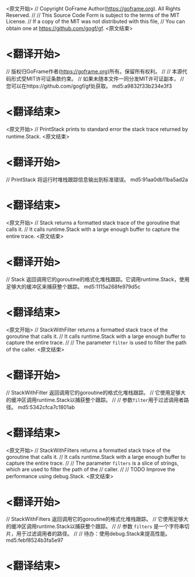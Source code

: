 
<原文开始>
// Copyright GoFrame Author(https://goframe.org). All Rights Reserved.
//
// This Source Code Form is subject to the terms of the MIT License.
// If a copy of the MIT was not distributed with this file,
// You can obtain one at https://github.com/gogf/gf.
<原文结束>

# <翻译开始>
// 版权归GoFrame作者(https://goframe.org)所有。保留所有权利。
//
// 本源代码形式受MIT许可证条款约束。
// 如果未随本文件一同分发MIT许可证副本，
// 您可以在https://github.com/gogf/gf处获取。 md5:a9832f33b234e3f3
# <翻译结束>


<原文开始>
// PrintStack prints to standard error the stack trace returned by runtime.Stack.
<原文结束>

# <翻译开始>
// PrintStack 将运行时堆栈跟踪信息输出到标准错误。 md5:91aa0db11ba5ad2a
# <翻译结束>


<原文开始>
// Stack returns a formatted stack trace of the goroutine that calls it.
// It calls runtime.Stack with a large enough buffer to capture the entire trace.
<原文结束>

# <翻译开始>
// Stack 返回调用它的goroutine的格式化堆栈跟踪。它调用runtime.Stack，使用足够大的缓冲区来捕获整个跟踪。 md5:1115a268fe979d5c
# <翻译结束>


<原文开始>
// StackWithFilter returns a formatted stack trace of the goroutine that calls it.
// It calls runtime.Stack with a large enough buffer to capture the entire trace.
//
// The parameter `filter` is used to filter the path of the caller.
<原文结束>

# <翻译开始>
// StackWithFilter 返回调用它的goroutine的格式化堆栈跟踪。
// 它使用足够大的缓冲区调用runtime.Stack以捕获整个跟踪。
//
// 参数`filter`用于过滤调用者路径。 md5:5342cfca7c1801ab
# <翻译结束>


<原文开始>
// StackWithFilters returns a formatted stack trace of the goroutine that calls it.
// It calls runtime.Stack with a large enough buffer to capture the entire trace.
//
// The parameter `filters` is a slice of strings, which are used to filter the path of the
// caller.
//
// TODO Improve the performance using debug.Stack.
<原文结束>

# <翻译开始>
// StackWithFilters 返回调用它的goroutine的格式化堆栈跟踪。
// 它使用足够大的缓冲区调用runtime.Stack以捕获整个跟踪。
//
// 参数 `filters` 是一个字符串切片，用于过滤调用者的路径。
//
// 待办：使用debug.Stack来提高性能。 md5:febf8524b3fa5e97
# <翻译结束>

